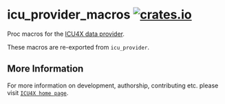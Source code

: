 # icu_provider_macros [![crates.io](https://img.shields.io/crates/v/icu_provider_macros)](https://crates.io/crates/icu_provider_macros)

Proc macros for the [ICU4X data provider](icu_provider).

These macros are re-exported from `icu_provider`.

## More Information

For more information on development, authorship, contributing etc. please visit [`ICU4X home page`](https://github.com/unicode-org/icu4x).
